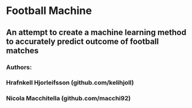 # Football Machine
## An attempt to create a machine learning method to accurately predict outcome of football matches
### Authors:
### Hrafnkell Hjorleifsson (github.com/kelihjoll)
### Nicola Macchitella (github.com/macchi92)

